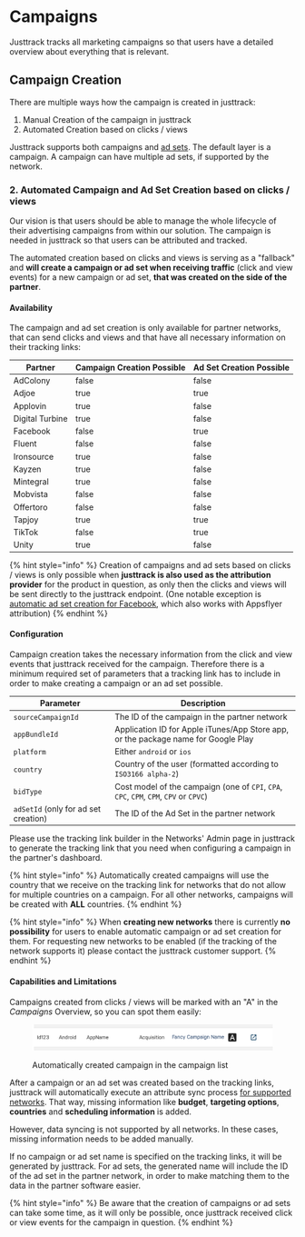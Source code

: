 # Campaigns

Justtrack tracks all marketing campaigns so that users have a detailed overview about everything that is relevant.

## Campaign Creation

There are multiple ways how the campaign is created in justtrack:

1. Manual Creation of the campaign in justtrack
2. Automated Creation based on clicks / views

Justtrack supports both campaigns and [ad sets](ad-sets.md). The default layer is a campaign. A campaign can have multiple ad sets, if supported by the network.

### 2. Automated Campaign and Ad Set Creation based on clicks / views

Our vision is that users should be able to manage the whole lifecycle of their advertising campaigns from within our solution. The campaign is needed in justtrack so that users can be attributed and tracked.

The automated creation based on clicks and views is serving as a "fallback" and **will create a campaign or ad set when receiving traffic** (click and view events) for a new campaign or ad set, **that was created on the side of the partner**.

#### Availability

The campaign and ad set creation is only available for partner networks, that can send clicks and views and that have all necessary information on their tracking links:

<table><thead><tr><th>Partner</th><th data-type="checkbox">Campaign Creation Possible</th><th data-type="checkbox">Ad Set Creation Possible</th></tr></thead><tbody><tr><td>AdColony</td><td>false</td><td>false</td></tr><tr><td>Adjoe</td><td>true</td><td>true</td></tr><tr><td>Applovin</td><td>true</td><td>false</td></tr><tr><td>Digital Turbine</td><td>true</td><td>false</td></tr><tr><td>Facebook</td><td>false</td><td>true</td></tr><tr><td>Fluent</td><td>false</td><td>false</td></tr><tr><td>Ironsource</td><td>true</td><td>false</td></tr><tr><td>Kayzen</td><td>true</td><td>false</td></tr><tr><td>Mintegral</td><td>true</td><td>false</td></tr><tr><td>Mobvista</td><td>false</td><td>false</td></tr><tr><td>Offertoro</td><td>false</td><td>false</td></tr><tr><td>Tapjoy</td><td>true</td><td>true</td></tr><tr><td>TikTok</td><td>false</td><td>true</td></tr><tr><td>Unity</td><td>true</td><td>false</td></tr></tbody></table>

{% hint style="info" %}
Creation of campaigns and ad sets based on clicks / views is only possible when **justtrack is also used as the attribution provider** for the product in question, as only then the clicks and views will be sent directly to the justtrack endpoint. (One notable exception is [automatic ad set creation for Facebook](ad-sets.md), which also works with Appsflyer attribution)
{% endhint %}

#### Configuration

Campaign creation takes the necessary information from the click and view events that justtrack received for the campaign. Therefore there is a minimum required set of parameters that a tracking link has to include in order to make creating a campaign or an ad set possible.

| Parameter                            | Description                                                                            |
| ------------------------------------ | -------------------------------------------------------------------------------------- |
| `sourceCampaignId`                   | The ID of the campaign in the partner network                                          |
| `appBundleId`                        | Application ID for Apple iTunes/App Store app, or the package name for Google Play     |
| `platform`                           | Either `android` or `ios`                                                              |
| `country`                            | Country of the user (formatted according to `ISO3166 alpha-2`)                         |
| `bidType`                            | Cost model of the campaign (one of `CPI`, `CPA`, `CPC`, `CPM`, `CPM`, `CPV` or `CPVC`) |
| `adSetId` (only for ad set creation) | The ID of the Ad Set in the partner network                                            |

Please use the tracking link builder in the Networks' Admin page in justtrack to generate the tracking link that you need when configuring a campaign in the partner's dashboard.

{% hint style="info" %}
Automatically created campaigns will use the country that we receive on the tracking link for networks that do not allow for multiple countries on a campaign. For all other networks, campaigns will be created with **ALL** countries.
{% endhint %}

{% hint style="info" %}
When **creating new networks** there is currently **no possibility** for users to enable automatic campaign or ad set creation for them. For requesting new networks to be enabled (if the tracking of the network supports it) please contact the justtrack customer support.
{% endhint %}

#### Capabilities and Limitations

Campaigns created from clicks / views will be marked with an "A" in the _Campaigns_ Overview, so you can spot them easily:

<figure><img src="../.gitbook/assets/automaticallyCreatedCampaign.png" alt=""><figcaption><p>Automatically created campaign in the campaign list</p></figcaption></figure>

After a campaign or an ad set was created based on the tracking links, justtrack will automatically execute an attribute sync process [for supported networks](user-acquisition-automation.md). That way, missing information like **budget**, **targeting options**, **countries** and **scheduling information** is added.

However, data syncing is not supported by all networks. In these cases, missing information needs to be added manually.

If no campaign or ad set name is specified on the tracking links, it will be generated by justtrack. For ad sets, the generated name will include the ID of the ad set in the partner network, in order to make matching them to the data in the partner software easier.

{% hint style="info" %}
Be aware that the creation of campaigns or ad sets can take some time, as it will only be possible, once justtrack received click or view events for the campaign in question.
{% endhint %}

